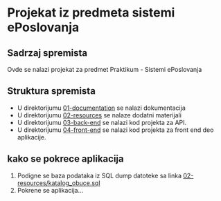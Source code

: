 # Projekat iz predmeta sistemi ePoslovanja

## Sadrzaj spremista

Ovde se nalazi projekat za predmet Praktikum - Sistemi ePoslovanja

## Struktura spremista

* U direktorijumu [01-documentation](./01-documentation/) se nalazi dokumentacija
* U direktorijumu [02-resources](./02-resources/) se nalaze dodatni materijali
* U direktorijumu [03-back-end](./03-back-end/) se nalazi kod projekta za API.
* U direktorijumu [04-front-end](./04-font-end/) se nalazi kod projekta za front end deo aplikacije.

## kako se pokrece aplikacija

1. Podigne se baza podataka iz SQL dump datoteke sa linka [02-resources/katalog_obuce.sql](./02-resources/katalog_obuce.sql)
2. Pokrene se aplikacija...
